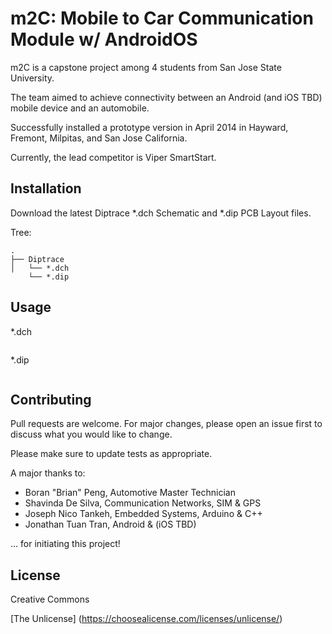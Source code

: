 # m2C: Mobile to Car Communication Module w/ AndroidOS

m2C is a capstone project among 4 students from San Jose State University.

The team aimed to achieve connectivity between an Android (and iOS TBD) mobile device and an automobile.

Successfully installed a prototype version in April 2014 in Hayward, Fremont, Milpitas, and San Jose California.

Currently, the lead competitor is Viper SmartStart.

## Installation

Download the latest Diptrace *.dch Schematic and *.dip PCB Layout files.

Tree:

```
.
├── Diptrace
│   └── *.dch
    └── *.dip
```

## Usage

*.dch

```python
```

*.dip

```python
```

## Contributing

Pull requests are welcome. For major changes, please open an issue first
to discuss what you would like to change.

Please make sure to update tests as appropriate.

A major thanks to:

- Boran "Brian" Peng, Automotive Master Technician
- Shavinda De Silva, Communication Networks, SIM & GPS
- Joseph Nico Tankeh, Embedded Systems, Arduino & C++
- Jonathan Tuan Tran, Android & (iOS TBD)

... for initiating this project!

## License

Creative Commons

[The Unlicense] (https://choosealicense.com/licenses/unlicense/)

